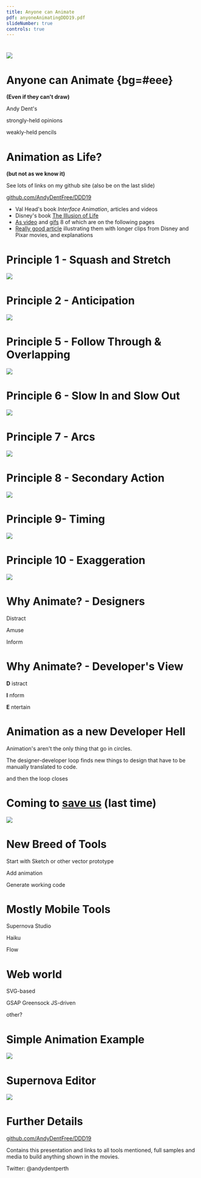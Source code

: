 ```yaml
---
title: Anyone can Animate
pdf: anyoneAnimatingDDD19.pdf
slideNumber: true
controls: true
---
```


#
![](./assets/SponsorsBlack.png)


# Anyone can Animate {bg=#eee}

**(Even if they can't draw)**

Andy Dent's

strongly-held opinions

weakly-held pencils

# Animation as Life?

**(but not as we know it)**

See lots of links on my github site (also be on the last slide)

[github.com/AndyDentFree/DDD19][gh]

- Val Head's book _Interface Animation_, articles and videos
- Disney's book [The Illusion of Life][ill]
- [As video][12p] and [gifs][12g] 8 of which are on the following pages
- [Really good article][Dis12] illustrating them with longer clips from Disney and Pixar movies, and explanations


# Principle 1 - Squash and Stretch

![](./assets/12p_squashandstretch.gif)

# Principle 2 - Anticipation

![](./assets/12p_anticipation.gif)


# Principle 5 - Follow Through & Overlapping

![](./assets/12p_followthrough.gif)


# Principle 6 - Slow In and Slow Out

![](./assets/12p_slowinout.gif)


# Principle 7 - Arcs

![](./assets/12p_arcs.gif)


# Principle 8 - Secondary Action

![](./assets/12p_secondaryaction.gif)


# Principle 9- Timing

![](./assets/12p_timing.gif)


# Principle 10 - Exaggeration

![](./assets/12p_exaggeration.gif)



# Why Animate? - Designers

Distract

Amuse

Inform

# Why Animate? - Developer's View

**D** istract

**I** nform

**E** ntertain

# Animation as a new Developer Hell

Animation's aren't the only thing that go in circles.

The designer-developer loop finds new things to design that have to be manually translated to code.

and then the loop closes

# Coming to [save us][flash] (last time)
![](./assets/flashSaviour.png) 

# New Breed of Tools

Start with Sketch or other vector prototype

Add animation

Generate working code

# Mostly Mobile Tools

Supernova Studio

Haiku

Flow 

# Web world

SVG-based

GSAP Greensock JS-driven

other?

# Simple Animation Example

![](./assets/iOSTGdemoAnim.gif)

# Supernova Editor

![](./assets/SupernovaAnimationEditor.png)

# Further Details

[github.com/AndyDentFree/DDD19][gh]

Contains this presentation and links to all tools mentioned, full samples and media to build anything shown in the movies.

Twitter: @andydentperth

[gh]: https://github.com/AndyDentFree/DDD19
[12p]: https://vimeo.com/93206523
[ill]: https://www.amazon.com/Illusion-Life-Disney-Animation/dp/0786860707/ref=sr_1_1?ie=UTF8&qid=1452379828&sr=8-1
[12g]: https://the12principles.tumblr.com/
[flash]: https://www.youtube.com/watch?v=LfmrHTdXgK4
[Dis12]: https://ohmy.disney.com/movies/2016/07/20/twelve-principles-animation-disney/